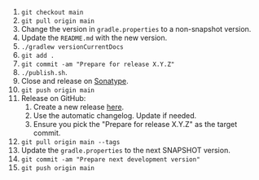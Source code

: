 1. `git checkout main`
2. `git pull origin main`
3. Change the version in `gradle.properties` to a non-snapshot version.
4. Update the `README.md` with the new version.
5. `./gradlew versionCurrentDocs`
6. `git add .`
7. `git commit -am "Prepare for release X.Y.Z"`
8. `./publish.sh`.
9. Close and release on [Sonatype](https://s01.oss.sonatype.org/#stagingRepositories).
10. `git push origin main`
11. Release on GitHub:
     1. Create a new release [here](https://github.com/ansman/deager/releases/new).
     2. Use the automatic changelog. Update if needed.
     3. Ensure you pick the "Prepare for release X.Y.Z" as the target commit.
12. `git pull origin main --tags`
13. Update the `gradle.properties` to the next SNAPSHOT version.
14. `git commit -am "Prepare next development version"`
15. `git push origin main`